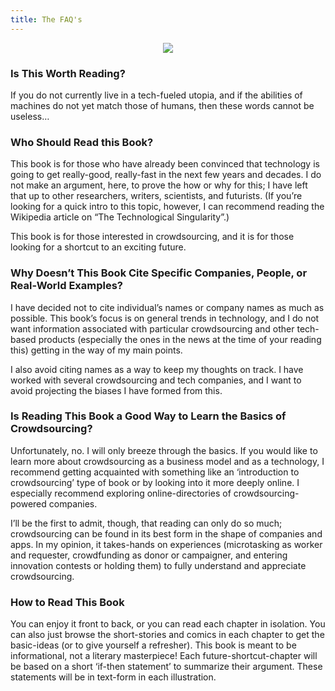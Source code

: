 ```yaml
---
title: The FAQ's
---
```


<div style="text-align:center"><img src ="https://cdn-images-1.medium.com/max/1600/1*oDgx7SKwFajjHG1l-oYVHg.jpeg" /></div>

### Is This Worth Reading?

If you do not currently live in a tech-fueled utopia, and if the abilities of machines do not yet match those of humans, then these words cannot be useless…

### Who Should Read this Book?

This book is for those who have already been convinced that technology is going to get really-good, really-fast in the next few years and decades. I do not make an argument, here, to prove the how or why for this; I have left that up to other researchers, writers, scientists, and futurists. (If you’re looking for a quick intro to this topic, however, I can recommend reading the Wikipedia article on “The Technological Singularity”.)

This book is for those interested in crowdsourcing, and it is for those looking for a shortcut to an exciting future.

### Why Doesn’t This Book Cite Specific Companies, People, or Real-World Examples?

I have decided not to cite individual’s names or company names as much as possible. This book’s focus is on general trends in technology, and I do not want information associated with particular crowdsourcing and other tech-based products (especially the ones in the news at the time of your reading this) getting in the way of my main points.

I also avoid citing names as a way to keep my thoughts on track. I have worked with several crowdsourcing and tech companies, and I want to avoid projecting the biases I have formed from this.

### Is Reading This Book a Good Way to Learn the Basics of Crowdsourcing?

Unfortunately, no. I will only breeze through the basics. If you would like to learn more about crowdsourcing as a business model and as a technology, I recommend getting acquainted with something like an ‘introduction to crowdsourcing’ type of book or by looking into it more deeply online. I especially recommend exploring online-directories of crowdsourcing-powered companies.

I’ll be the first to admit, though, that reading can only do so much; crowdsourcing can be found in its best form in the shape of companies and apps. In my opinion, it takes-hands on experiences (microtasking as worker and requester, crowdfunding as donor or campaigner, and entering innovation contests or holding them) to fully understand and appreciate crowdsourcing.

### How to Read This Book

You can enjoy it front to back, or you can read each chapter in isolation.
You can also just browse the short-stories and comics in each chapter to get the basic-ideas (or to give yourself a refresher). This book is meant to be informational, not a literary masterpiece!
Each future-shortcut-chapter will be based on a short ‘if-then statement’ to summarize their argument. These statements will be in text-form in each illustration.
